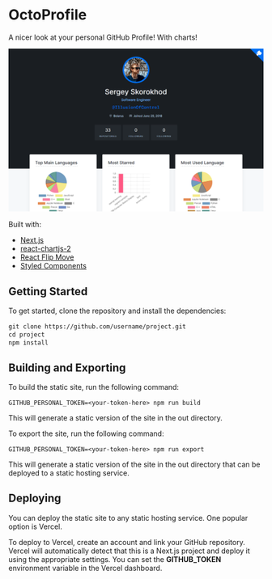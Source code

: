 # OctoProfile

A nicer look at your personal GitHub Profile! With charts!

![demo](https://raw.githubusercontent.com/IllusionOfControl/octoprofile/master/public/og.png)

Built with:

- [Next.js](https://nextjs.org/)
- [react-chartjs-2](https://react-chartjs-2.js.org)
- [React Flip Move](https://github.com/joshwcomeau/react-flip-move)
- [Styled Components](https://www.styled-components.com/)

## Getting Started
To get started, clone the repository and install the dependencies:

```shell
git clone https://github.com/username/project.git
cd project
npm install
```

## Building and Exporting
To build the static site, run the following command:

```shell 
GITHUB_PERSONAL_TOKEN=<your-token-here> npm run build
```
This will generate a static version of the site in the out directory.

To export the site, run the following command:

```shell
GITHUB_PERSONAL_TOKEN=<your-token-here> npm run export
```

This will generate a static version of the site in the out directory 
that can be deployed to a static hosting service.

## Deploying
You can deploy the static site to any static hosting service. One popular option is Vercel.

To deploy to Vercel, create an account and link your GitHub repository. 
Vercel will automatically detect that this is a Next.js project and deploy it using the appropriate settings. 
You can set the **GITHUB_TOKEN** environment variable in the Vercel dashboard.
